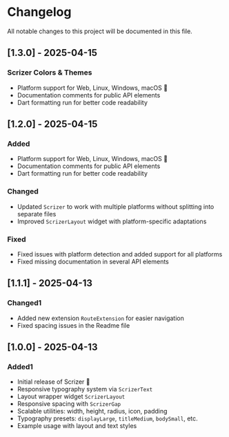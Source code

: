 # Changelog

All notable changes to this project will be documented in this file.

## [1.3.0] - 2025-04-15

### Scrizer Colors & Themes

- Platform support for Web, Linux, Windows, macOS 🎉
- Documentation comments for public API elements
- Dart formatting run for better code readability

## [1.2.0] - 2025-04-15

### Added

- Platform support for Web, Linux, Windows, macOS 🎉
- Documentation comments for public API elements
- Dart formatting run for better code readability

### Changed

- Updated `Scrizer` to work with multiple platforms without splitting into separate files
- Improved `ScrizerLayout` widget with platform-specific adaptations

### Fixed

- Fixed issues with platform detection and added support for all platforms
- Fixed missing documentation in several API elements

## [1.1.1] - 2025-04-13

### Changed1

- Added new extension `RouteExtension` for easier navigation
- Fixed spacing issues in the Readme file

## [1.0.0] - 2025-04-13

### Added1

- Initial release of Scrizer 🎉
- Responsive typography system via `ScrizerText`
- Layout wrapper widget `ScrizerLayout`
- Responsive spacing with `ScrizerGap`
- Scalable utilities: width, height, radius, icon, padding
- Typography presets: `displayLarge`, `titleMedium`, `bodySmall`, etc.
- Example usage with layout and text styles
